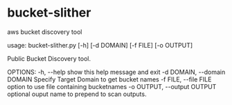 # bucket-slither
aws bucket discovery tool

usage: bucket-slither.py [-h] [-d DOMAIN] [-f FILE] [-o OUTPUT]

Public Bucket Discovery tool.

OPTIONS:
  -h, --help            show this help message and exit
  -d DOMAIN, --domain DOMAIN
                        Specify Target Domain to get bucket names
  -f FILE, --file FILE  option to use file containing bucketnames
  -o OUTPUT, --output OUTPUT
                        optional ouput name to prepend to scan outputs.
